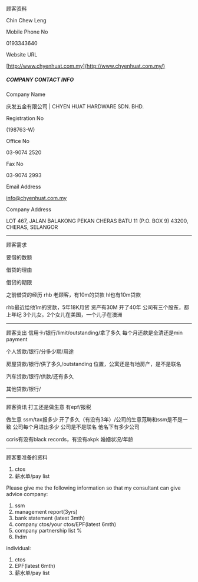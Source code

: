 顾客资料

Chin Chew Leng

Mobile Phone No

0193343640

Website URL

[http://www.chyenhuat.com.my](http://www.chyenhuat.com.my/)

##### COMPANY CONTACT INFO

Company Name

庆发五金有限公司 | CHYEN HUAT HARDWARE SDN. BHD.

Registration No

(198763-W)

Office No

03-9074 2520

Fax No

03-9074 2993

Email Address

info@chyenhuat.com.my

Company Address

LOT 467, JALAN BALAKONG PEKAN CHERAS BATU 11 (P.O. BOX 9) 43200, CHERAS, SELANGOR

-----------------
顾客需求


要借的数额

借贷的理由

借贷的期限

之前借贷的经历
rhb 老顾客，有10m的贷款
hl也有10m贷款

rhb最近给他1m的贷款，5年18K月贷
资产有30M
开了40年
公司有三个股东，都上年纪
3个儿女。2个女儿在美国，一个儿子在澳洲


--------------
顾客支出
信用卡/银行/limit/outstanding/拿了多久
每个月还款是全清还是min payment

个人贷款/银行/分多少期/用途

房屋贷款/银行/供了多久/outstanding
位置，公寓还是有地房产，是不是联名

汽车贷款/银行/供款/还有多久

其他贷款/银行/

-----------
顾客资讯
打工还是做生意
有epf/报税

做生意 ssm/tax报多少
开了多久（有没有3年）/公司的生意范畴和ssm是不是一致
公司每个月进出多少
公司是不是联名
他名下有多少公司

ccris有没有black records，有没有akpk
婚姻状况/年龄

-------
顾客要准备的资料
1. ctos
2. 薪水单/pay list

Please give me the following information so that my consultant can give advice
company:
1. ssm
2. management report(3yrs)
3. bank statement (latest 3mth)
4. company ctos/your ctos/EPF(latest 6mth)
5. company partnership list %
6. lhdm

 individual:
 1. ctos
 2. EPF(latest 6mth)
 3. 薪水单/pay list
 




